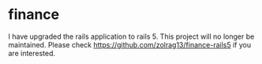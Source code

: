 # finance

I have upgraded the rails application to rails 5. This project will no longer be maintained. Please check https://github.com/zolrag13/finance-rails5 if you are interested.
